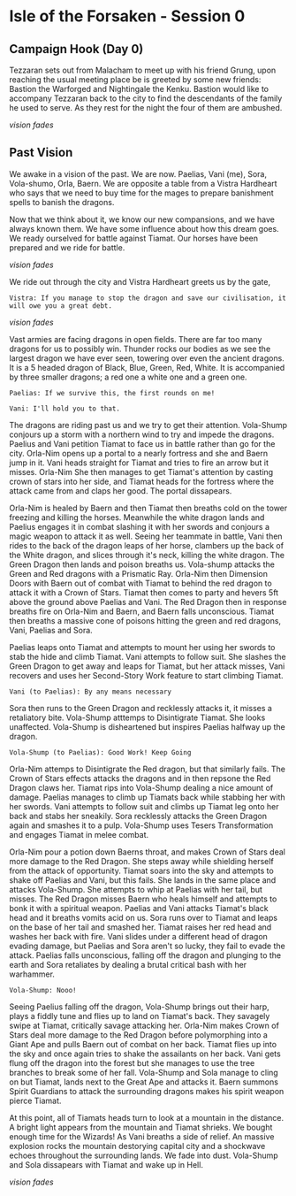 # Isle of the Forsaken - Session 0 

## Campaign Hook (Day 0) 

Tezzaran sets out from Malacham to meet up with his friend Grung, upon reaching the usual meeting place be is greeted by some new friends: Bastion the Warforged and Nightingale the Kenku. Bastion would like to accompany Tezzaran back to the city to find the descendants of the family he used to serve. As they rest for the night the four of them are ambushed.

*vision fades*

## Past Vision
We awake in a vision of the past. We are now. Paelias, Vani (me), Sora, Vola-shumo, Orla, Baern. We are opposite a table from a Vistra Hardheart who says that we need to buy time for the mages to prepare banishment spells to banish the dragons. 

Now that we think about it, we know our new compansions, and we have always known them. We have some influence about how this dream goes. We ready ourselved for battle against Tiamat. Our horses have been prepared and we ride for battle. 

*vision fades*

We ride out through the city and Vistra Hardheart greets us by the gate, 
~~~
Vistra: If you manage to stop the dragon and save our civilisation, it will owe you a great debt.
~~~
*vision fades*

Vast armies are facing dragons in open fields. There are far too many dragons for us to possibly win. Thunder rocks our bodies as we see the largest dragon we have ever seen, towering over even the ancient dragons. It is a 5 headed dragon of Black, Blue, Green, Red, White. It is accompanied by three smaller dragons; a red one a white one and a green one.  

~~~
Paelias: If we survive this, the first rounds on me!

Vani: I'll hold you to that. 
~~~
The dragons are riding past us and we try to get their attention. Vola-Shump conjours up a storm with a northern wind to try and impede the dragons. Paelius and Vani petition Tiamat to face us in battle rather than go for the city. Orla-Nim opens up a portal to a nearly fortress and she and Baern jump in it. Vani heads straight for Tiamat and tries to fire an arrow but it misses. Orla-Nim She then manages to get Tiamat's attention by casting crown of stars into her side, and Tiamat heads for the fortress where the attack came from and claps her good. The portal dissapears.

Orla-Nim is healed by Baern and then Tiamat then breaths cold on the tower freezing and killing the horses. Meanwhile the white dragon lands and Paelius engages it in combat slashing it with her swords and conjours a magic weapon to attack it as well. Seeing her teammate in battle, Vani then rides to the back of the dragon leaps of her horse, clambers up the back of the White dragon, and slices through it's neck, killing the white dragon. The Green Dragon then lands and poison breaths us. Vola-shump attacks the Green and Red dragons with a Prismatic Ray. Orla-Nim then Dimension Doors with Baern out of combat with Tiamat to behind the red dragon to attack it with a Crown of Stars. Tiamat then comes to party and hevers 5ft above the ground above Paelias and Vani. The Red Dragon then in response breaths fire on Orla-Nim and Baern, and Baern falls unconscious. Tiamat then breaths a massive cone of poisons hitting the green and red dragons, Vani, Paelias and Sora.

Paelias leaps onto Tiamat and attempts to mount her using her swords to stab the hide and climb Tiamat. Vani attempts to follow suit. She slashes the Green Dragon to get away and leaps for Tiamat, but her attack misses, Vani recovers and uses her Second-Story Work feature to start climbing Tiamat.   
~~~
Vani (to Paelias): By any means necessary 
~~~
Sora then runs to the Green Dragon and recklessly attacks it, it misses a retaliatory bite. Vola-Shump atttemps to Disintigrate Tiamat. She looks unaffected. Vola-Shump is disheartened but inspires Paelias halfway up the dragon. 
~~~
Vola-Shump (to Paelias): Good Work! Keep Going
~~~
Orla-Nim attemps to Disintigrate the Red dragon, but that similarly fails. The Crown of Stars effects attacks the dragons and in then repsone the Red Dragon claws her. Tiamat rips into Vola-Shump dealing a nice amount of damage. Paelias manages to climb up Tiamats back while stabbing her with her swords. Vani attempts to follow suit and climbs up Tiamat leg onto her back and stabs her sneakily. Sora recklessly attacks the Green Dragon again and smashes it to a pulp. Vola-Shump uses Tesers Transformation and engages Tiamat in melee combat. 

Orla-Nim pour a potion down Baerns throat, and makes Crown of Stars deal more damage to the Red Dragon. She steps away while shielding herself from the attack of opportunity. Tiamat soars into the sky and attempts to shake off Paelias and Vani, but this fails. She lands in the same place and attacks Vola-Shump. She attempts to whip at Paelias with her tail, but misses. The Red Dragon misses Baern who heals himself and attempts to bonk it with a spiritual weapon. Paelias and Vani attacks Tiamat's black head and it breaths vomits acid on us. Sora runs over to Tiamat and leaps on the base of her tail and smashed her. Tiamat raises her red head and washes her back with fire. Vani slides under a different head of dragon evading damage, but Paelias and Sora aren't so lucky, they fail to evade the attack. Paelias falls unconscious, falling off the dragon and plunging to the earth and Sora retaliates by dealing a brutal critical bash with her warhammer. 

~~~
Vola-Shump: Nooo!
~~~
Seeing Paelius falling off the dragon, Vola-Shump brings out their harp, plays a fiddly tune and flies up to land on Tiamat's back. They savagely swipe at Tiamat, critically savage attacking her. Orla-Nim makes Crown of Stars deal more damage to the Red Dragon before polymorphing into a Giant Ape and pulls Baern out of combat on her back. Tiamat flies up into the sky and once again tries to shake the assailants on her back. Vani gets flung off the dragon into the forest but she manages to use the tree branches to break some of her fall. Vola-Shump and Sola manage to cling on but Tiamat, lands next to the Great Ape and attacks it. Baern summons Spirit Guardians to attack the surrounding dragons makes his spirit weapon pierce Tiamat. 


At this point, all of Tiamats heads turn to look at a mountain in the distance. A bright light appears from the mountain and Tiamat shrieks. We bought enough time for the Wizards! As Vani breaths a side of relief. An massive explosion rocks the mountain destorying capital city and a shockwave echoes throughout the surrounding lands. We fade into dust. Vola-Shump and Sola dissapears with Tiamat and wake up in Hell.

*vision fades*





